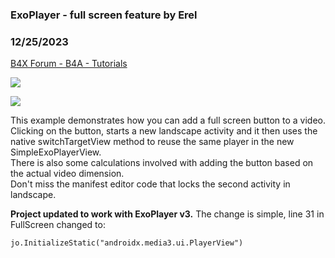 ### ExoPlayer - full screen feature by Erel
### 12/25/2023
[B4X Forum - B4A - Tutorials](https://www.b4x.com/android/forum/threads/132854/)

![](https://www.b4x.com/android/forum/attachments/116949)  
  
  
![](https://www.b4x.com/android/forum/attachments/116950)  
  
This example demonstrates how you can add a full screen button to a video. Clicking on the button, starts a new landscape activity and it then uses the native switchTargetView method to reuse the same player in the new SimpleExoPlayerView.  
There is also some calculations involved with adding the button based on the actual video dimension.  
Don't miss the manifest editor code that locks the second activity in landscape.  
  
**Project updated to work with ExoPlayer v3.** The change is simple, line 31 in FullScreen changed to:  

```B4X
jo.InitializeStatic("androidx.media3.ui.PlayerView")
```